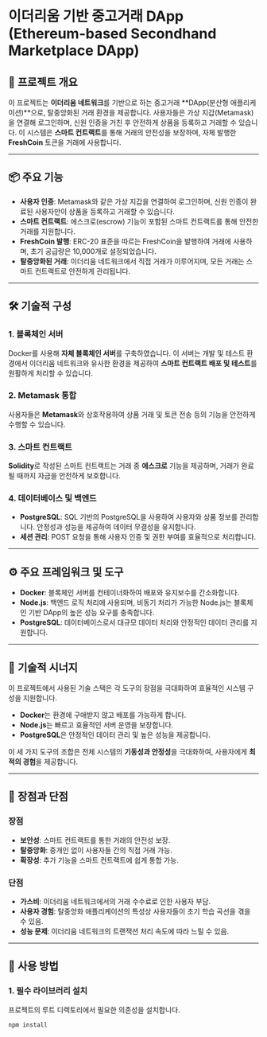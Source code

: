 # 이더리움 기반 중고거래 DApp (Ethereum-based Secondhand Marketplace DApp)

## 📖 프로젝트 개요

이 프로젝트는 **이더리움 네트워크**를 기반으로 하는 중고거래 **DApp(분산형 애플리케이션)**으로, 탈중앙화된 거래 환경을 제공합니다. 사용자들은 가상 지갑(Metamask)을 연결해 로그인하며, 신원 인증을 거친 후 안전하게 상품을 등록하고 거래할 수 있습니다. 이 시스템은 **스마트 컨트랙트**를 통해 거래의 안전성을 보장하며, 자체 발행한 **FreshCoin** 토큰을 거래에 사용합니다.

---

## 📦 주요 기능

- **사용자 인증**: Metamask와 같은 가상 지갑을 연결하여 로그인하며, 신원 인증이 완료된 사용자만이 상품을 등록하고 거래할 수 있습니다.
- **스마트 컨트랙트**: 에스크로(escrow) 기능이 포함된 스마트 컨트랙트를 통해 안전한 거래를 지원합니다.
- **FreshCoin 발행**: ERC-20 표준을 따르는 FreshCoin을 발행하여 거래에 사용하며, 초기 공급량은 10,000개로 설정되었습니다.
- **탈중앙화된 거래**: 이더리움 네트워크에서 직접 거래가 이루어지며, 모든 거래는 스마트 컨트랙트로 안전하게 관리됩니다.

---

## 🛠️ 기술적 구성

### 1. **블록체인 서버**
Docker를 사용해 **자체 블록체인 서버**를 구축하였습니다. 이 서버는 개발 및 테스트 환경에서 이더리움 네트워크와 유사한 환경을 제공하여 **스마트 컨트랙트 배포 및 테스트**를 원활하게 처리할 수 있습니다.

### 2. **Metamask 통합**
사용자들은 **Metamask**와 상호작용하여 상품 거래 및 토큰 전송 등의 기능을 안전하게 수행할 수 있습니다.

### 3. **스마트 컨트랙트**
**Solidity**로 작성된 스마트 컨트랙트는 거래 중 **에스크로** 기능을 제공하며, 거래가 완료될 때까지 자금을 안전하게 보호합니다.

### 4. **데이터베이스 및 백엔드**
- **PostgreSQL**: SQL 기반의 PostgreSQL을 사용하여 사용자와 상품 정보를 관리합니다. 안정성과 성능을 제공하여 데이터 무결성을 유지합니다.
- **세션 관리**: POST 요청을 통해 사용자 인증 및 권한 부여를 효율적으로 처리합니다.

---

## ⚙️ 주요 프레임워크 및 도구

- **Docker**: 블록체인 서버를 컨테이너화하여 배포와 유지보수를 간소화합니다.
- **Node.js**: 백엔드 로직 처리에 사용되며, 비동기 처리가 가능한 Node.js는 블록체인 기반 DApp의 높은 성능 요구를 충족합니다.
- **PostgreSQL**: 데이터베이스로서 대규모 데이터 처리와 안정적인 데이터 관리를 지원합니다.

---

## 🔗 기술적 시너지

이 프로젝트에서 사용된 기술 스택은 각 도구의 장점을 극대화하여 효율적인 시스템 구성을 지원합니다.

- **Docker**는 환경에 구애받지 않고 배포를 가능하게 합니다.
- **Node.js**는 빠르고 효율적인 서버 운영을 보장합니다.
- **PostgreSQL**은 안정적인 데이터 관리 및 높은 성능을 제공합니다.

이 세 가지 도구의 조합은 전체 시스템의 **기동성과 안정성**을 극대화하여, 사용자에게 **최적의 경험**을 제공합니다.

---

## 🚀 장점과 단점

### 장점
- **보안성**: 스마트 컨트랙트를 통한 거래의 안전성 보장.
- **탈중앙화**: 중개인 없이 사용자들 간의 직접 거래 가능.
- **확장성**: 추가 기능을 스마트 컨트랙트에 쉽게 통합 가능.

### 단점
- **가스비**: 이더리움 네트워크에서의 거래 수수료로 인한 사용자 부담.
- **사용자 경험**: 탈중앙화 애플리케이션의 특성상 사용자들이 초기 학습 곡선을 겪을 수 있음.
- **성능 문제**: 이더리움 네트워크의 트랜잭션 처리 속도에 따라 느릴 수 있음.

---

## 🚀 사용 방법

### 1. **필수 라이브러리 설치**
프로젝트의 루트 디렉토리에서 필요한 의존성을 설치합니다.
```bash
npm install
